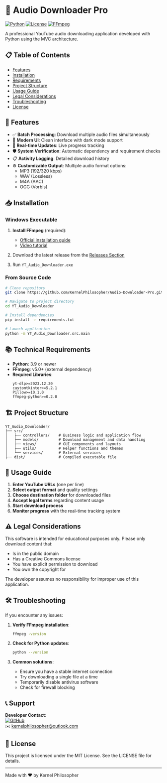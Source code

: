 # 🎵 Audio Downloader Pro

[![Python](https://img.shields.io/badge/Python-3.9%2B-blue.svg)](https://www.python.org/)
[![License](https://img.shields.io/badge/License-MIT-green.svg)](https://opensource.org/licenses/MIT)
[![FFmpeg](https://img.shields.io/badge/FFmpeg-Required-important)](https://ffmpeg.org/)

A professional YouTube audio downloading application developed with Python using the MVC architecture.

## 📋 Table of Contents

- [Features](#-features)
- [Installation](#-installation)
- [Requirements](#-technical-requirements)
- [Project Structure](#-project-structure)
- [Usage Guide](#-usage-guide)
- [Legal Considerations](#-legal-considerations)
- [Troubleshooting](#-troubleshooting)
- [License](#-license)

## 🌟 Features

- ✅ **Batch Processing**: Download multiple audio files simultaneously
- 🎨 **Modern UI**: Clean interface with dark mode support
- 🔄 **Real-time Updates**: Live progress tracking
- 🛡️ **System Verification**: Automatic dependency and requirement checks
- 📋 **Activity Logging**: Detailed download history
- ⚙️ **Customizable Output**: Multiple audio format options:
  - MP3 (192/320 kbps)
  - WAV (Lossless)
  - M4A (AAC)
  - OGG (Vorbis)

## 📥 Installation

### Windows Executable

1. **Install FFmpeg** (required):
   - [Official installation guide](https://ffmpeg.org/download.html)
   - [Video tutorial](https://youtu.be/JR36oH35Fgg)
2. Download the latest release from the [Releases Section](https://github.com/KernelPhilosopher/Audio-Downloader-Pro/tree/main/YT_Audio_Downloader/dist)

3. Run `YT_Audio_Downloader.exe`

### From Source Code

```bash
# Clone repository
git clone https://github.com/KernelPhilosopher/Audio-Downloader-Pro.git

# Navigate to project directory
cd YT_Audio_Downloader

# Install dependencies
pip install -r requirements.txt

# Launch application
python -m YT_Audio_Downloader.src.main
```

## 📚 Technical Requirements

- **Python**: 3.9 or newer
- **FFmpeg**: v5.0+ (external dependency)
- **Required Libraries**:
  ```
  yt-dlp>=2023.12.30
  customtkinter>=5.2.1
  Pillow>=10.1.0
  ffmpeg-python>=0.2.0
  ```

## 🏗️ Project Structure

```
YT_Audio_Downloader/
├── src/
│   ├── controllers/    # Business logic and application flow
│   ├── models/         # Download management and data handling
│   ├── views/          # GUI components and layouts
│   ├── utils/          # Helper functions and themes
│   └── services/       # External services
├── dist/               # Compiled executable file
```

## 🚀 Usage Guide

1. **Enter YouTube URLs** (one per line)
2. **Select output format** and quality settings
3. **Choose destination folder** for downloaded files
4. **Accept legal terms** regarding content usage
5. **Start download process**
6. **Monitor progress** with the real-time tracking system

## ⚠️ Legal Considerations

This software is intended for educational purposes only. Please only download content that:

- Is in the public domain
- Has a Creative Commons license
- You have explicit permission to download
- You own the copyright for

The developer assumes no responsibility for improper use of this application.

## 🛠️ Troubleshooting

If you encounter any issues:

1. **Verify FFmpeg installation**:

   ```bash
   ffmpeg -version
   ```

2. **Check for Python updates**:

   ```bash
   python --version
   ```

3. **Common solutions**:
   - Ensure you have a stable internet connection
   - Try downloading a single file at a time
   - Temporarily disable antivirus software
   - Check for firewall blocking

## 📞 Support

**Developer Contact**:  
[![GitHub](https://img.shields.io/badge/GitHub-Profile-black)](https://github.com/KernelPhilosopher)  
✉️ kernelphilosopher@outlook.com

## 📄 License

This project is licensed under the MIT License. See the LICENSE file for details.

---

Made with ❤️ by Kernel Philosopher
